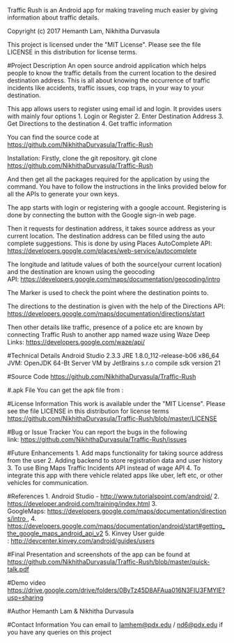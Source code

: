 Traffic Rush is an Android app for making traveling much easier by giving information about traffic details.

Copyright (c) 2017 Hemanth Lam, Nikhitha Durvasula

This project is licensed under the "MIT License". Please see the file LICENSE in this distribution for license terms.

#Project Description An open source android application which helps people to know the traffic details from the current location to the desired destination address. This is all about knowing the occurrence of traffic incidents like accidents, traffic issues, cop traps, in your way to your destination.

This app allows users to register using email id and login. It provides users with mainly four options
	1.	Login or Register
	2.	Enter Destination Address
	3.	Get Directions to the destination
	4.	Get traffic information

You can find the source code at https://github.com/NikhithaDurvasula/Traffic-Rush

Installation:
Firstly, clone the git repository.
git clone https://github.com/NikhithaDurvasula/Traffic-Rush

And then get all the packages required for the application by using the command.
You have to follow the instructions in the links provided below for all the APIs to generate your own keys. 

The app starts with login or registering with a google account. Registering is done by connecting the button with the Google sign-in web page.

Then it requests for destination address, it takes source address as your current location. The destination address can be filled using the auto complete suggestions. This is done by using Places AutoComplete API: https://developers.google.com/places/web-service/autocomplete

The longitude and latitude values of both the source(your current location) and the destination are known using the geocoding API: https://developers.google.com/maps/documentation/geocoding/intro

The Marker is used to check the point where the destination points to.

The directions to the destination is given with the help of the Directions API: https://developers.google.com/maps/documentation/directions/start

Then other details like traffic, presence of a police etc are known by connecting Traffic Rush to another app named waze using Waze Deep Links: https://developers.google.com/waze/api/

#Technical Details
Android Studio 2.3.3
JRE 1.8.0_112-release-b06 x86_64
JVM: OpenJDK 64-Bt Server VM by JetBrains s.r.o
compile sdk version 21

#Source Code https://github.com/NikhithaDurvasula/Traffic-Rush

#.apk File You can get the apk file from : 

#License Information This work is available under the "MIT License". Please see the file LICENSE in this distribution for license terms https://github.com/NikhithaDurvasula/Traffic-Rush/blob/master/LICENSE

#Bug or Issue Tracker You can report the bugs in the following link: https://github.com/NikhithaDurvasula/Traffic-Rush/issues

#Future Enhancements
	1.	Add maps functionality for taking source address from the user
	2.	Adding backend to store registration data and user history
	3.	To use Bing Maps Traffic Incidents API instead of wage API
	4.	To integrate this app with there vehicle related apps like uber, left etc, or other vehicles for communication.

#References
	1.	Android Studio - http://www.tutorialspoint.com/android/
	2.	https://developer.android.com/training/index.html
	3.	GoogleMaps: https://developers.google.com/maps/documentation/directions/intro ,
	4.	https://developers.google.com/maps/documentation/android/start#getting_the_google_maps_android_api_v2
	5.	Kinvey User guide : http://devcenter.kinvey.com/android/guides/users

#Final Presentation and screenshots of the app can be found at https://github.com/NikhithaDurvasula/Traffic-Rush/blob/master/quick-talk.pdf

#Demo video https://drive.google.com/drive/folders/0ByTz45D8AFAua016N3FIU3FMYlE?usp=sharing

#Author Hemanth Lam & Nikhitha Durvasula

#Contact Information You can email to lamhem@pdx.edu / nd6@pdx.edu if you have any queries on this project
